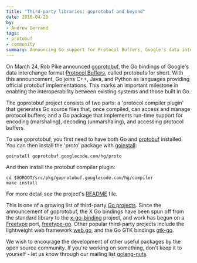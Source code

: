 ```yaml
---
title: "Third-party libraries: goprotobuf and beyond"
date: 2010-04-20
by:
- Andrew Gerrand
tags:
- protobuf
- community
summary: Announcing Go support for Protocol Buffers, Google's data interchange format.
---
```



On March 24, Rob Pike announced [goprotobuf](http://code.google.com/p/goprotobuf/),
the Go bindings of Google's data interchange format [Protocol Buffers](http://code.google.com/apis/protocolbuffers/docs/overview.html),
called protobufs for short.
With this announcement, Go joins C++, Java,
and Python as languages providing official protobuf implementations.
This marks an important milestone in enabling the interoperability between
existing systems and those built in Go.

The goprotobuf project consists of two parts:
a 'protocol compiler plugin' that generates Go source files that,
once compiled, can access and manage protocol buffers;
and a Go package that implements run-time support for encoding (marshaling),
decoding (unmarshaling), and accessing protocol buffers.

To use goprotobuf, you first need to have both Go and [protobuf](http://code.google.com/p/protobuf/) installed.
You can then install the 'proto' package with [goinstall](/cmd/goinstall/):

	goinstall goprotobuf.googlecode.com/hg/proto

And then install the protobuf compiler plugin:

	cd $GOROOT/src/pkg/goprotobuf.googlecode.com/hg/compiler
	make install

For more detail see the project's [README](http://code.google.com/p/goprotobuf/source/browse/README) file.

This is one of a growing list of third-party [Go projects](http://godashboard.appspot.com/package).
Since the announcement of goprotobuf, the X Go bindings have been spun off
from the standard library to the [x-go-binding](http://code.google.com/p/x-go-binding/) project,
and work has begun on a [Freetype](http://www.freetype.org/) port,
[freetype-go](http://code.google.com/p/freetype-go/).
Other popular third-party projects include the lightweight web framework
[web.go](http://github.com/hoisie/web.go),
and the Go GTK bindings [gtk-go](http://github.com/mattn/go-gtk).

We wish to encourage the development of other useful packages by the open source community.
If you're working on something, don't keep it to yourself - let us know
through our mailing list [golang-nuts](http://groups.google.com/group/golang-nuts).
